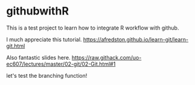 # githubwithR

This is a test project to learn how to integrate R workflow with github.

I much appreciate this tutorial.
https://afredston.github.io/learn-git/learn-git.html

Also fantastic slides here.
https://raw.githack.com/uo-ec607/lectures/master/02-git/02-Git.html#1


let's test the branching function!

